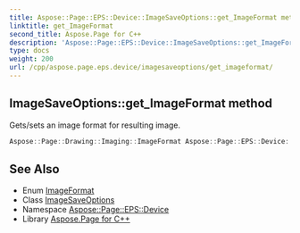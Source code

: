 ```yaml
---
title: Aspose::Page::EPS::Device::ImageSaveOptions::get_ImageFormat method
linktitle: get_ImageFormat
second_title: Aspose.Page for C++
description: 'Aspose::Page::EPS::Device::ImageSaveOptions::get_ImageFormat method. Gets/sets an image format for resulting image in C++.'
type: docs
weight: 200
url: /cpp/aspose.page.eps.device/imagesaveoptions/get_imageformat/
---
```

## ImageSaveOptions::get_ImageFormat method


Gets/sets an image format for resulting image.

```cpp
Aspose::Page::Drawing::Imaging::ImageFormat Aspose::Page::EPS::Device::ImageSaveOptions::get_ImageFormat() const
```

## See Also

* Enum [ImageFormat](../../../aspose.page.drawing.imaging/imageformat/)
* Class [ImageSaveOptions](../)
* Namespace [Aspose::Page::EPS::Device](../../)
* Library [Aspose.Page for C++](../../../)
